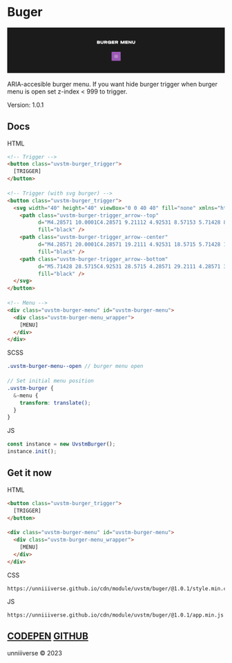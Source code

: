 # Buger
![COVER](./cover.png)

ARIA-accesible burger menu. If you want hide burger trigger when burger menu is open set z-index < 999 to trigger. 

Version: 1.0.1

## Docs
HTML
```html
<!-- Trigger -->
<button class="uvstm-burger_trigger">
  [TRIGGER]
</button>

<!-- Trigger (with svg burger) -->
<button class="uvstm-burger_trigger">
  <svg width="40" height="40" viewBox="0 0 40 40" fill="none" xmlns="http://www.w3.org/2000/svg">
    <path class="uvstm-burger-trigger_arrow--top"
          d="M4.28571 10.0001C4.28571 9.21112 4.92531 8.57153 5.71428 8.57153H34.2857C35.0747 8.57153 35.7143 9.21112 35.7143 10.0001C35.7143 10.7891 35.0747 11.4287 34.2857 11.4287H5.71428C4.92531 11.4287 4.28571 10.7891 4.28571 10.0001Z"
          fill="black" />
    <path class="uvstm-burger-trigger_arrow--center"
          d="M4.28571 20.0001C4.28571 19.2111 4.92531 18.5715 5.71428 18.5715H34.2857C35.0747 18.5715 35.7143 19.2111 35.7143 20.0001C35.7143 20.7891 35.0747 21.4287 34.2857 21.4287H5.71428C4.92531 21.4287 4.28571 20.7891 4.28571 20.0001Z"
          fill="black" />
    <path class="uvstm-burger-trigger_arrow--bottom"
          d="M5.71428 28.5715C4.92531 28.5715 4.28571 29.2111 4.28571 30.0001C4.28571 30.7891 4.92531 31.4287 5.71428 31.4287H34.2857C35.0747 31.4287 35.7143 30.7891 35.7143 30.0001C35.7143 29.2111 35.0747 28.5715 34.2857 28.5715H5.71428Z"
          fill="black" />
  </svg>
</button>

<!-- Menu -->
<div class="uvstm-burger-menu" id="uvstm-burger-menu">
  <div class="uvstm-burger-menu_wrapper">
    [MENU]
  </div>
</div>
```

SCSS
```scss
.uvstm-burger-menu--open // burger menu open

// Set initial menu position
.uvstm-burger {
  &-menu {
    transform: translate();
  }
}
```

JS
```javascript
const instance = new UvstmBurger();
instance.init();
```

## Get it now
HTML
```html
<button class="uvstm-burger_trigger">
  [TRIGGER]
</button>

<div class="uvstm-burger-menu" id="uvstm-burger-menu">
  <div class="uvstm-burger-menu_wrapper">
    [MENU]
  </div>
</div>
```

CSS
```
https://unniiiverse.github.io/cdn/module/uvstm/buger/@1.0.1/style.min.css
```

JS
```
https://unniiiverse.github.io/cdn/module/uvstm/buger/@1.0.1/app.min.js
```

## [CODEPEN](https://codepen.io/unniiiverse/pen/mdjjbPp) [GITHUB](https://github.com/unniiiverse/uvstm-buger)
unniiiverse ©️ 2023